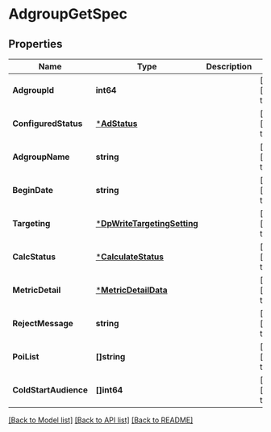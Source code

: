 # AdgroupGetSpec

## Properties
Name | Type | Description | Notes
------------ | ------------- | ------------- | -------------
**AdgroupId** | **int64** |  | [optional] [default to null]
**ConfiguredStatus** | [***AdStatus**](AdStatus.md) |  | [optional] [default to null]
**AdgroupName** | **string** |  | [optional] [default to null]
**BeginDate** | **string** |  | [optional] [default to null]
**Targeting** | [***DpWriteTargetingSetting**](dp_write_targeting_setting.md) |  | [optional] [default to null]
**CalcStatus** | [***CalculateStatus**](CalculateStatus.md) |  | [optional] [default to null]
**MetricDetail** | [***MetricDetailData**](metric_detail_data.md) |  | [optional] [default to null]
**RejectMessage** | **string** |  | [optional] [default to null]
**PoiList** | **[]string** |  | [optional] [default to null]
**ColdStartAudience** | **[]int64** |  | [optional] [default to null]

[[Back to Model list]](../README.md#documentation-for-models) [[Back to API list]](../README.md#documentation-for-api-endpoints) [[Back to README]](../README.md)


